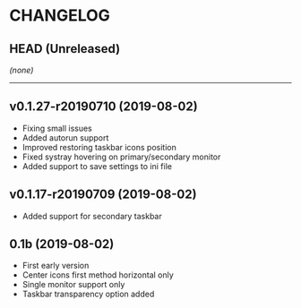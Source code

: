 CHANGELOG
=========

## HEAD (Unreleased)
_(none)_

---

## v0.1.27-r20190710 (2019-08-02)
* Fixing small issues
* Added autorun support
* Improved restoring taskbar icons position
* Fixed systray hovering on primary/secondary monitor
* Added support to save settings to ini file

## v0.1.17-r20190709 (2019-08-02)
* Added support for secondary taskbar

## 0.1b (2019-08-02)
* First early version
* Center icons first method horizontal only
* Single monitor support only
* Taskbar transparency option added

